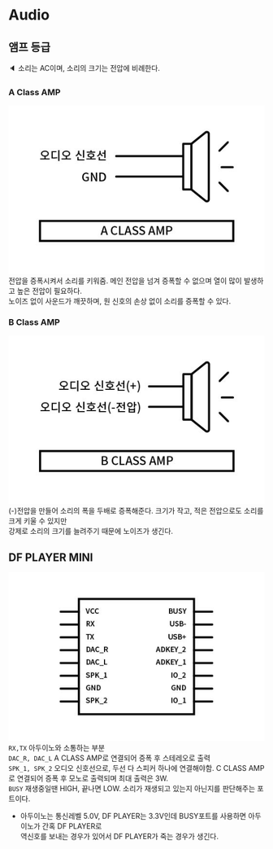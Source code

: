 # Audio

## 앰프 등급
:speaker: 소리는 AC이며, 소리의 크기는 전압에 비례한다.   

### A Class AMP

![A-amp](https://github.com/nyong-lab/TIL/blob/master/Image/A_AMP.jpg)  
전압을 증폭시켜서 소리를 키워줌. 메인 전압을 넘겨 증폭할 수 없으며 열이 많이 발생하고 높은 전압이 필요하다.  
노이즈 없이 사운드가 깨끗하며, 원 신호의 손상 없이 소리를 증폭할 수 있다.  

### B Class AMP

![B-amp](https://github.com/nyong-lab/TIL/blob/master/Image/B_AMP.jpg)  
(-)전압을 만들어 소리의 폭을 두배로 증폭해준다. 크기가 작고, 적은 전압으로도 소리를 크게 키울 수 있지만  
강제로 소리의 크기를 늘려주기 때문에 노이즈가 생긴다.  

## DF PLAYER MINI

![DF_PLAYER](https://github.com/nyong-lab/TIL/blob/master/Image/DF_PLAYER.jpg)  
`RX,TX` 아두이노와 소통하는 부분  
`DAC_R, DAC_L` A CLASS AMP로 연결되어 증폭 후 스테레오로 출력  
`SPK_1, SPK_2` 오디오 신호선으로, 두선 다 스피커 하나에 연결해야함. C CLASS AMP로 연결되어 증폭 후 모노로 출력되며 최대 출력은 3W.  
`BUSY` 재생중일땐 HIGH, 끝나면 LOW. 소리가 재생되고 있는지 아닌지를 판단해주는 포트이다.  
* 아두이노는 통신레벨 5.0V, DF PLAYER는 3.3V인데 BUSY포트를 사용하면 아두이노가 간혹 DF PLAYER로  
역신호를 보내는 경우가 있어서 DF PLAYER가 죽는 경우가 생긴다.  
